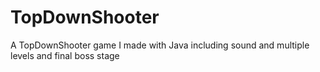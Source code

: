 # TopDownShooter
A TopDownShooter game I made with Java including sound and multiple levels and final boss stage
